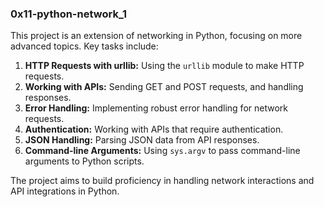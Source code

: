 ### 0x11-python-network_1

This project is an extension of networking in Python, focusing on more advanced topics. Key tasks include:

1. **HTTP Requests with urllib:** Using the `urllib` module to make HTTP requests.
2. **Working with APIs:** Sending GET and POST requests, and handling responses.
3. **Error Handling:** Implementing robust error handling for network requests.
4. **Authentication:** Working with APIs that require authentication.
5. **JSON Handling:** Parsing JSON data from API responses.
6. **Command-line Arguments:** Using `sys.argv` to pass command-line arguments to Python scripts.

The project aims to build proficiency in handling network interactions and API integrations in Python.
